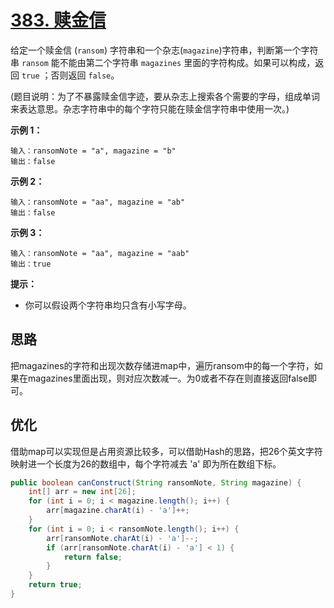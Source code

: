 # [383. 赎金信](https://leetcode.cn/problems/ransom-note/)

给定一个赎金信 (`ransom`) 字符串和一个杂志(`magazine`)字符串，判断第一个字符串 `ransom` 能不能由第二个字符串 `magazines` 里面的字符构成。如果可以构成，返回 `true` ；否则返回 `false`。

(题目说明：为了不暴露赎金信字迹，要从杂志上搜索各个需要的字母，组成单词来表达意思。杂志字符串中的每个字符只能在赎金信字符串中使用一次。)

**示例 1：**

```
输入：ransomNote = "a", magazine = "b"
输出：false
```

**示例 2：**

```
输入：ransomNote = "aa", magazine = "ab"
输出：false
```

**示例 3：**

```
输入：ransomNote = "aa", magazine = "aab"
输出：true
```

**提示：**

- 你可以假设两个字符串均只含有小写字母。

## 思路

把magazines的字符和出现次数存储进map中，遍历ransom中的每一个字符，如果在magazines里面出现，则对应次数减一。为0或者不存在则直接返回false即可。

## 优化

借助map可以实现但是占用资源比较多，可以借助Hash的思路，把26个英文字符映射进一个长度为26的数组中，每个字符减去 'a' 即为所在数组下标。

```java
public boolean canConstruct(String ransomNote, String magazine) {
    int[] arr = new int[26];
    for (int i = 0; i < magazine.length(); i++) {
        arr[magazine.charAt(i) - 'a']++;
    }
    for (int i = 0; i < ransomNote.length(); i++) {
        arr[ransomNote.charAt(i) - 'a']--;
        if (arr[ransomNote.charAt(i) - 'a'] < 1) {
            return false;
        }
    }
    return true;
}
```